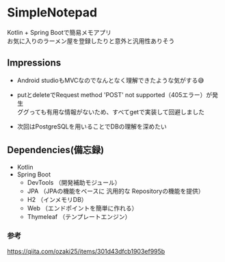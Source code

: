 # SimpleNotepad

Kotlin + Spring Bootで簡易メモアプリ  
お気に入りのラーメン屋を登録したりと意外と汎用性ありそう  

## Impressions
- Android studioもMVCなのでなんとなく理解できたような気がする😅

- putとdeleteでRequest method 'POST' not supported（405エラー）が発生  
  ググっても有用な情報がないため、すべてgetで実装して回避しました  

- 次回はPostgreSQLを用いることでDBの理解を深めたい  
  
## Dependencies(備忘録)
- Kotlin
- Spring Boot
  - DevTools  （開発補助モジュール）
  - JPA       （JPAの機能をベースに 汎用的な Repositoryの機能を提供）
  - H2        （インメモリDB）
  - Web       （エンドポイントを簡単に作れる）
  - Thymeleaf （テンプレートエンジン）

### 参考
https://qiita.com/ozaki25/items/301d43dfcb1903ef995b
